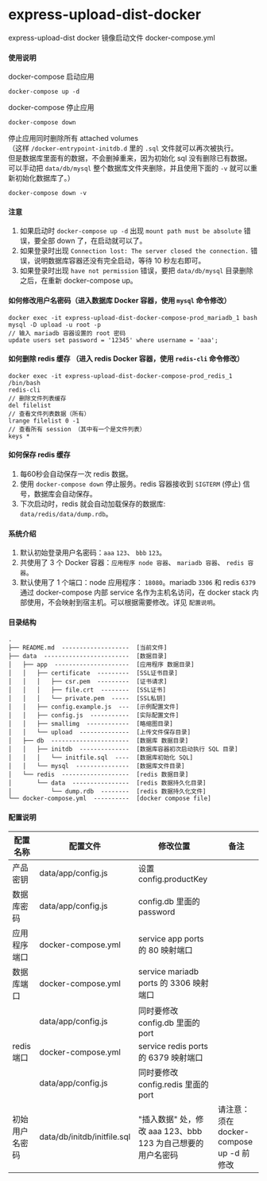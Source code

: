 # express-upload-dist-docker

express-upload-dist docker 镜像启动文件 docker-compose.yml 


#### 使用说明
docker-compose 启动应用
```
docker-compose up -d
```

docker-compose 停止应用
```
docker-compose down
```

停止应用同时删除所有 attached volumes  
（这样 `/docker-entrypoint-initdb.d` 里的 `.sql` 文件就可以再次被执行。  
但是数据库里面有的数据，不会删掉重来，因为初始化 sql 没有删除已有数据。  
可以手动把 `data/db/mysql` 整个数据库文件夹删除，并且使用下面的 `-v` 就可以重新初始化数据库了。）
``` 
docker-compose down -v
```
#### 注意
1. 如果启动时 `docker-compose up -d` 出现 `mount path must be absolute` 错误，要全部 down 了，在启动就可以了。  
2. 如果登录时出现 `Connection lost: The server closed the connection.` 错误，说明数据库容器还没有完全启动，等待 10 秒左右即可。
3. 如果登录时出现 `have not permission` 错误，要把 `data/db/mysql` 目录删除之后，在重新 docker-compose up。

#### 如何修改用户名密码（进入数据库 Docker 容器，使用 `mysql` 命令修改）
```
docker exec -it express-upload-dist-docker-compose-prod_mariadb_1 bash
mysql -D upload -u root -p
// 输入 mariadb 容器设置的 root 密码
update users set password = '12345' where username = 'aaa';
```

#### 如何删除 redis 缓存 （进入 redis Docker 容器，使用 `redis-cli` 命令修改）

```
docker exec -it express-upload-dist-docker-compose-prod_redis_1 /bin/bash
redis-cli
// 删除文件列表缓存
del filelist 
// 查看文件列表数据（所有）
lrange filelist 0 -1
// 查看所有 session （其中有一个是文件列表）
keys *
```
#### 如何保存 redis 缓存
1. 每60秒会自动保存一次 redis 数据。
2. 使用 `docker-compose down` 停止服务。redis 容器接收到 `SIGTERM` (停止) 信号，数据库会自动保存。
3. 下次启动时，redis 就会自动加载保存的数据库:  `data/redis/data/dump.rdb`。

#### 系统介绍

1. 默认初始登录用户名密码：`aaa` `123`、 `bbb` `123`。
1. 共使用了 3 个 Docker 容器：`应用程序 node 容器`、 `mariadb 容器`、 `redis 容器`。
2. 默认使用了 1 个端口：node 应用程序： `18080`。mariadb `3306` 和 redis `6379` 通过 docker-compose 内部 service 名作为主机名访问，在 docker stack 内部使用，不会映射到宿主机。可以根据需要修改。详见 `配置说明`。
#### 目录结构
```
.
├── README.md  -------------------  [当前文件]
├── data  ------------------------  [数据目录]
│   ├── app  ---------------------  [应用程序 数据目录]
│   │   ├── certificate  ---------  [SSL证书目录]
│   │   │   ├── csr.pem  ---------  [证书请求]
│   │   │   ├── file.crt  --------  [SSL证书]
│   │   │   └── private.pem  -----  [SSL私钥]
│   │   ├── config.example.js  ---  [示例配置文件]
│   │   ├── config.js  -----------  [实际配置文件]
│   │   ├── smallimg  ------------  [略缩图目录]
│   │   └── upload  --------------  [上传文件保存目录]
│   ├── db  ----------------------  [数据库 数据目录]
│   │   ├── initdb  --------------  [数据库容器初次启动执行 SQL 目录]
│   │   │   └── initfile.sql  ----  [数据库初始化 SQL]
│   │   └── mysql  ---------------  [数据库文件目录]
│   └── redis  -------------------  [redis 数据目录]
│       └── data  ----------------  [redis 数据持久化目录]
│           └── dump.rdb  --------  [redis 数据持久化文件]
└── docker-compose.yml  ----------  [docker compose file]
```

#### 配置说明
|  配置名称   | 配置文件  | 修改位置  | 备注 |
|  ----  | ----  | ----  | ----  |
|  产品密钥  | data/app/config.js  |  设置 config.productKey  |   |
|  数据库密码  | data/app/config.js  |  config.db 里面的 password  |   |
| 应用程序端口  | docker-compose.yml | service app ports 的 80 映射端口 |   |
| 数据库端口  | docker-compose.yml | service mariadb ports 的 3306 映射端口 |   |
|   | data/app/config.js | 同时要修改 config.db 里面的 port |   |
| redis 端口  | docker-compose.yml | service redis ports 的 6379 映射端口 |   |
|   | data/app/config.js | 同时要修改 config.redis 里面的 port |   |
|  初始用户名密码   | data/db/initdb/initfile.sql  | "插入数据" 处，修改 aaa 123、bbb 123 为自己想要的用户名密码  |  请注意：须在 docker-compose up -d 前修改 |


